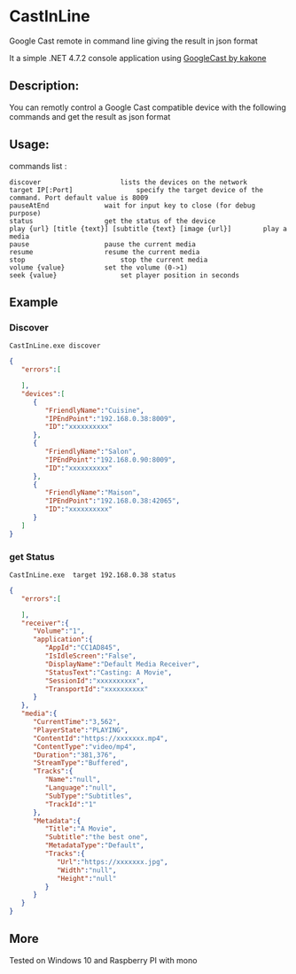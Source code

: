 # CastInLine 
Google Cast remote in command line giving the result in json format

It a simple .NET 4.7.2 console application using [GoogleCast by kakone](https://github.com/kakone/GoogleCast "GoogleCast by kakone") 

## Description:
You can remotly control a Google Cast compatible device with the following commands and get the result as json format

## Usage:
commands list :

    discover					lists the devices on the network
    target IP[:Port]				specify the target device of the command. Port default value is 8009
    pauseAtEnd				wait for input key to close (for debug purpose)
    status					get the status of the device
    play {url} [title {text}] [subtitle {text} [image {url}]        play a media
    pause					pause the current media
    resume					resume the current media
    stop						stop the current media
    volume {value}			set the volume (0->1)
    seek {value}				set player position in seconds
  
## Example

### Discover
`CastInLine.exe discover`

```json
{ 
   "errors":[ 

   ],
   "devices":[ 
      { 
         "FriendlyName":"Cuisine",
         "IPEndPoint":"192.168.0.38:8009",
         "ID":"xxxxxxxxxx"
      },
      { 
         "FriendlyName":"Salon",
         "IPEndPoint":"192.168.0.90:8009",
         "ID":"xxxxxxxxxx"
      },
      { 
         "FriendlyName":"Maison",
         "IPEndPoint":"192.168.0.38:42065",
         "ID":"xxxxxxxxxx"
      }
   ]
}
```
### get Status
`CastInLine.exe  target 192.168.0.38 status`
```json
{ 
   "errors":[ 

   ],
   "receiver":{ 
      "Volume":"1",
      "application":{ 
         "AppId":"CC1AD845",
         "IsIdleScreen":"False",
         "DisplayName":"Default Media Receiver",
         "StatusText":"Casting: A Movie",
         "SessionId":"xxxxxxxxxx",
         "TransportId":"xxxxxxxxxx"
      }
   },
   "media":{ 
      "CurrentTime":"3,562",
      "PlayerState":"PLAYING",
      "ContentId":"https://xxxxxxx.mp4",
      "ContentType":"video/mp4",
      "Duration":"381,376",
      "StreamType":"Buffered",
      "Tracks":{ 
         "Name":"null",
         "Language":"null",
         "SubType":"Subtitles",
         "TrackId":"1"
      },
      "Metadata":{ 
         "Title":"A Movie",
         "Subtitle":"the best one",
         "MetadataType":"Default",
         "Tracks":{ 
            "Url":"https://xxxxxxx.jpg",
            "Width":"null",
            "Height":"null"
         }
      }
   }
}
```
## More
Tested on Windows 10 and Raspberry PI with mono

